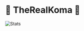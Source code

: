 # 🧨 TheRealKoma 🧨

![Stats](https://github-readme-stats.vercel.app/api?username=therealkoma&count_private=true&theme=tokyonight)

